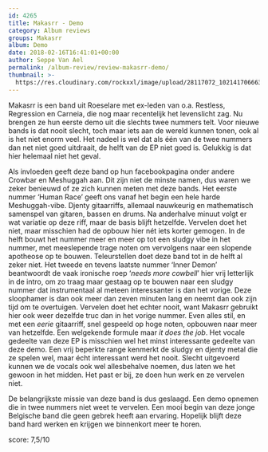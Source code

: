 ```yaml
---
id: 4265
title: Makasrr - Demo
category: Album reviews
groups: Makasrr
album: Demo
date: 2018-02-16T16:41:01+00:00
author: Seppe Van Ael
permalink: /album-review/review-makasrr-demo/
thumbnail: >-
  https://res.cloudinary.com/rockxxl/image/upload/28117072_10214170666372976_90748212_n.png
---
```

Makasrr is een band uit Roeselare met ex-leden van o.a. Restless, Regression en Carneia, die nog maar recentelijk het levenslicht zag. Nu brengen ze hun eerste demo uit die slechts twee nummers telt. Voor nieuwe bands is dat nooit slecht, toch maar iets aan de wereld kunnen tonen, ook al is het niet enorm veel. Het nadeel is wel dat als één van de twee nummers dan net niet goed uitdraait, de helft van de EP niet goed is. Gelukkig is dat hier helemaal niet het geval.

Als invloeden geeft deze band op hun facebookpagina onder andere Crowbar en Meshuggah aan. Dit zijn niet de minste namen, dus waren we zeker benieuwd of ze zich kunnen meten met deze bands. Het eerste nummer ‘Human Race’ geeft ons vanaf het begin een hele harde Meshuggah-vibe. Djenty gitaarriffs, allemaal nauwkeurig en mathematisch samenspel van gitaren, bassen en drums. Na anderhalve minuut volgt er wat variatie op deze riff, maar de basis blijft hetzelfde. Vervelen doet het niet, maar misschien had de opbouw hier nét iets korter gemogen. In de helft bouwt het nummer meer en meer op tot een sludgy vibe in het nummer, met meeslepende trage noten om vervolgens naar een slopende apotheose op te bouwen. Teleurstellen doet deze band tot in de helft al zeker niet. Het tweede en tevens laatste nummer ‘Inner Demon’ beantwoordt de vaak ironische roep ‘_needs more cowbell_’ hier vrij letterlijk in de intro, om zo traag maar gestaag op te bouwen naar een sludgy nummer dat instrumentaal al meteen interessanter is dan het vorige. Deze sloophamer is dan ook meer dan zeven minuten lang en neemt dan ook zijn tijd om te overtuigen. Vervelen doet het echter nooit, want Makasrr gebruikt hier ook weer dezelfde truc dan in het vorige nummer. Even alles stil, en met een _eerie_ gitaarriff, snel gespeeld op hoge noten, opbouwen naar meer van hetzelfde. Een welgekende formule maar _it does the job_. Het vocale gedeelte van deze EP is misschien wel het minst interessante gedeelte van deze demo. Een vrij beperkte range kenmerkt de sludgy en djenty metal die ze spelen wel, maar écht interessant werd het nooit. Slecht uitgevoerd kunnen we de vocals ook wel allesbehalve noemen, dus laten we het gewoon in het midden. Het past er bij, ze doen hun werk en ze vervelen niet.

De belangrijkste missie van deze band is dus geslaagd. Een demo opnemen die in twee nummers niet weet te vervelen. Een mooi begin van deze jonge Belgische band die geen gebrek heeft aan ervaring. Hopelijk blijft deze band hard werken en krijgen we binnenkort meer te horen.

score: 7,5/10
